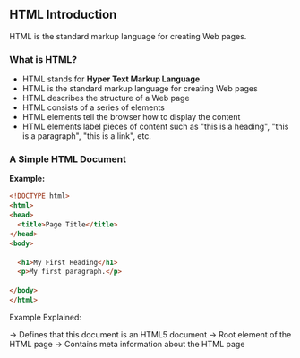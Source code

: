 ## HTML Introduction
HTML is the standard markup language for creating Web pages.

### What is HTML?
- HTML stands for **Hyper Text Markup Language**  
- HTML is the standard markup language for creating Web pages  
- HTML describes the structure of a Web page  
- HTML consists of a series of elements  
- HTML elements tell the browser how to display the content  
- HTML elements label pieces of content such as "this is a heading", "this is a paragraph", "this is a link", etc.


### A Simple HTML Document
**Example:**

```html
<!DOCTYPE html>
<html>
<head>
  <title>Page Title</title>
</head>
<body>

  <h1>My First Heading</h1>
  <p>My first paragraph.</p>

</body>
</html>

```
Example Explained:

<!DOCTYPE html> → Defines that this document is an HTML5 document

<html> → Root element of the HTML page

<head> → Contains meta information about the HTML page

<title> → Specifies a title for the HTML page (shown in browser tab)

<body> → Container for all visible content like headings, paragraphs, images, links, etc.

< h1>  → Defines a large heading

< p > → Defines a paragraph 




## What is an HTML Element?

An HTML element is defined by a start tag, some content, and an end tag:

```html
<tagname> Content goes here... </tagname>

The HTML element is everything from the start tag to the end tag:

<h1>My First Heading</h1>
<p>My first paragraph.</p>

```

## HTML Element Example

| Start tag | Element content     | End tag   |
|------------|--------------------|------------|
| `<h1>`     | My First Heading   | `</h1>`    |
| `<p>`      | My first paragraph.| `</p>`     |
| `<br>`     | none               | none       |


## Web Browsers
The purpose of a web browser (Chrome, Edge, Firefox, Safari) is to read HTML documents and display them correctly.

A browser does not display the HTML tags, but uses them to determine how to display the document:

![Chrome screenshot](https://raw.githubusercontent.com/shahneilkhan/Gellery/main/img_chrome.png)




